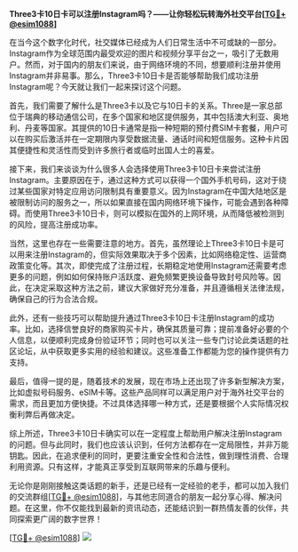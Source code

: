 **Three3卡10日卡可以注册Instagram吗？——让你轻松玩转海外社交平台[[TG💪+ @esim1088](https://t.me/s/esim1088)]**

在当今这个数字化时代，社交媒体已经成为人们日常生活中不可或缺的一部分。Instagram作为全球范围内最受欢迎的图片和视频分享平台之一，吸引了无数用户。然而，对于国内的朋友们来说，由于网络环境的不同，想要顺利注册并使用Instagram并非易事。那么，Three3卡10日卡是否能够帮助我们成功注册Instagram呢？今天就让我们一起来探讨这个问题。

首先，我们需要了解什么是Three3卡以及它与10日卡的关系。Three是一家总部位于瑞典的移动通信公司，在多个国家和地区提供服务，其中包括澳大利亚、奥地利、丹麦等国家。其提供的10日卡通常是指一种短期的预付费SIM卡套餐，用户可以在购买后激活并在一定期限内享受数据流量、通话时间和短信服务。这种卡片因其便捷性和灵活性而受到许多旅行者或临时出国人士的喜爱。

接下来，我们来谈谈为什么很多人会选择使用Three3卡10日卡来尝试注册Instagram。主要原因在于，通过这种方式可以获得一个国外手机号码，这对于绕过某些国家对特定应用访问限制具有重要意义。因为Instagram在中国大陆地区是被限制访问的服务之一，所以如果直接在国内网络环境下操作，可能会遇到各种障碍。而使用Three3卡10日卡，则可以模拟在国外的上网环境，从而降低被检测到的风险，提高注册成功率。

当然，这里也存在一些需要注意的地方。首先，虽然理论上Three3卡10日卡是可以用来注册Instagram的，但实际效果取决于多个因素，比如网络稳定性、运营商政策变化等。其次，即使完成了注册过程，长期稳定地使用Instagram还需要考虑更多的问题，例如如何保持账户活跃度、避免频繁更换设备导致封号风险等。因此，在决定采取这种方法之前，建议大家做好充分准备，并且遵循相关法律法规，确保自己的行为合法合规。

此外，还有一些技巧可以帮助提升通过Three3卡10日卡注册Instagram的成功率。比如，选择信誉良好的商家购买卡片，确保其质量可靠；提前准备好必要的个人信息，以便顺利完成身份验证环节；同时也可以关注一些专门讨论此类话题的社区论坛，从中获取更多实用的经验和建议。这些准备工作都能为您的操作提供有力支持。

最后，值得一提的是，随着技术的发展，现在市场上还出现了许多新型解决方案，比如虚拟号码服务、eSIM卡等。这些产品同样可以满足用户对于海外社交平台的需求，而且更加方便快捷。不过具体选择哪一种方式，还是要根据个人实际情况权衡利弊后再做决定。

综上所述，Three3卡10日卡确实可以在一定程度上帮助用户解决注册Instagram的问题。但与此同时，我们也应该认识到，任何方法都存在一定局限性，并非万能钥匙。因此，在追求便利的同时，更要注重安全性和合法性，做到理性消费、合理利用资源。只有这样，才能真正享受到互联网带来的乐趣与便利。

无论你是刚刚接触这类话题的新手，还是已经有一定经验的老手，都可以加入我们的交流群组[[TG💪+ @esim1088](https://t.me/s/esim1088)]，与其他志同道合的朋友一起分享心得、解决问题。在这里，你不仅能找到最新的资讯动态，还能结识到一群热情友善的伙伴，共同探索更广阔的数字世界！

[[TG💪+ @esim1088](https://t.me/s/esim1088)] ![](https://i.postimg.cc/4NQfJmqS/Snipaste-2025-05-13-00-14-12.png)